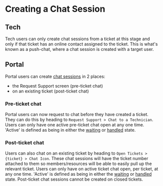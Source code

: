 # Creating a Chat Session

## Tech

Tech users can only create chat sessions from a ticket at this stage and only if that ticket has an online contact assigned to the ticket. This is what's known as a push-chat, where a chat session is created with a target user.

## Portal

Portal users can create [chat sessions](../../glossary/c/chat_session.md) in 2 places:

- the Request Support screen (pre-ticket chat)
- on an existing ticket (post-ticket chat)

### Pre-ticket chat

Portal users can now request to chat before they have created a ticket. They can do this by heading to `Request Support > Chat to a Technician`. Users can only have one active pre-ticket chat open at any one time. 'Active' is defined as being in either the [waiting](../../glossary/c/chat_session.md) or [handled](../../glossary/c/chat_session.md) state.

### Post-ticket chat

Users can also chat on an existing ticket by heading to `Open Tickets > {ticket} > Chat Icon`. These chat sessions will have the ticket number attached to them so members/resources will be able to easily pull up the relevant ticket. Users can only have on active ticket chat open, per ticket, at any one time. 'Active' is defined as being in either the [waiting](../../glossary/c/chat_session.md) or [handled](../../glossary/c/chat_session.md) state. Post-ticket chat sessions cannot be created on closed tickets.
